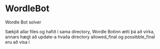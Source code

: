 # WordleBot
Wordle Bot solver

Sækjið allar files og hafið í sama directory, Wordle Botinn ætti þá að virka, annars hægt að update-a hvaða directory 
allowed_final og possibble_final eru að vísa í
